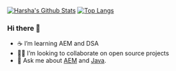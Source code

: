 [![Harsha's Github Stats](https://github-readme-stats.vercel.app/api?username=harshai07&count_private=true&theme=transparent&show_icons=true&rank_icon=percentile&line_height=24)](https://github.com/harshai07)
[![Top Langs](https://github-readme-stats.vercel.app/api/top-langs/?username=harshai07&layout=compact&langs_count=8&theme=transparent&size_weight=0.7&count_weight=0.3)](https://github.com/anuraghazra/github-readme-stats)

### Hi there 👋
- ☕ I’m learning AEM and DSA 
- 🧑‍💻 I’m looking to collaborate on open source projects
- 💬 Ask me about [AEM](https://experienceleague.adobe.com/en/docs/experience-manager-65) and [Java](https://java.dev).

